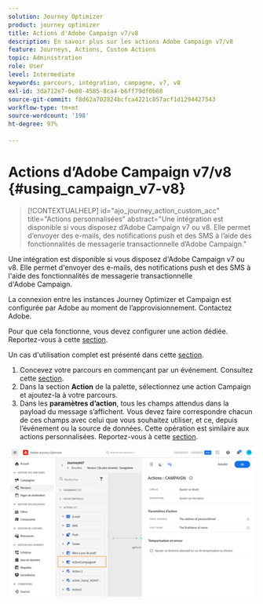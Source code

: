 ```yaml
---
solution: Journey Optimizer
product: journey optimizer
title: Actions d'Adobe Campaign v7/v8
description: En savoir plus sur les actions Adobe Campaign v7/v8
feature: Journeys, Actions, Custom Actions
topic: Administration
role: User
level: Intermediate
keywords: parcours, intégration, campagne, v7, v8
exl-id: 3da712e7-0e08-4585-8ca4-b6ff79df0b68
source-git-commit: f8d62a702824bcfca4221c857acf1d1294427543
workflow-type: tm+mt
source-wordcount: '198'
ht-degree: 97%

---
```


# Actions d’Adobe Campaign v7/v8 {#using_campaign_v7-v8}

>[!CONTEXTUALHELP]
>id="ajo_journey_action_custom_acc"
>title="Actions personnalisées"
>abstract="Une intégration est disponible si vous disposez d’Adobe Campaign v7 ou v8. Elle permet d’envoyer des e-mails, des notifications push et des SMS à l’aide des fonctionnalités de messagerie transactionnelle d’Adobe Campaign."

Une intégration est disponible si vous disposez d&#39;Adobe Campaign v7 ou v8. Elle permet d&#39;envoyer des e-mails, des notifications push et des SMS à l&#39;aide des fonctionnalités de messagerie transactionnelle d&#39;Adobe Campaign.

La connexion entre les instances Journey Optimizer et Campaign est configurée par Adobe au moment de l’approvisionnement. Contactez Adobe.

Pour que cela fonctionne, vous devez configurer une action dédiée. Reportez-vous à cette [section](../action/acc-action.md).

Un cas d&#39;utilisation complet est présenté dans cette [section](../building-journeys/ajo-ac.md).

1. Concevez votre parcours en commençant par un événement. Consultez cette [section](../building-journeys/journey.md).
1. Dans la section **Action** de la palette, sélectionnez une action Campaign et ajoutez-la à votre parcours.
1. Dans les **paramètres d’action**, tous les champs attendus dans la payload du message s’affichent. Vous devez faire correspondre chacun de ces champs avec celui que vous souhaitez utiliser, et ce, depuis l’événement ou la source de données. Cette opération est similaire aux actions personnalisées. Reportez-vous à cette [section](../building-journeys/using-custom-actions.md).

![](assets/accintegration2.png)
